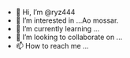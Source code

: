 - 👋 Hi, I’m @ryz444
- 👀 I’m interested in ...Ao mossar.
- 🌱 I’m currently learning ...
- 💞️ I’m looking to collaborate on ...
- 📫 How to reach me ...

<!---
ryz444/ryz444 is a ✨ special ✨ repository because its `README.md` (this file) appears on your GitHub profile.
You can click the Preview link to take a look at your changes.
--->

